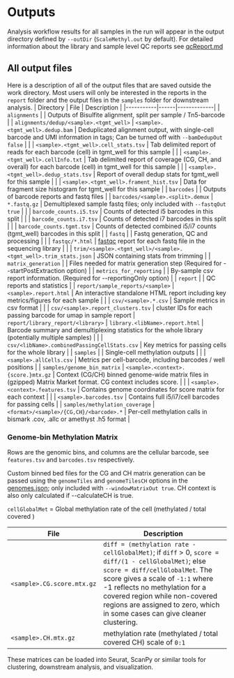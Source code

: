# Outputs

Analysis workflow results for all samples in the run will appear in the output directory defined by `--outDir` (`ScaleMethyl.out` by default). 
For detailed information about the library and sample level QC reports see [qcReport.md](qcReport.md)

## All output files
Here is a description of all of the output files that are saved outside the work directory. Most users will only be interested in the reports in the `report` folder and the output files in the `samples` folder for downstream analysis.
| Directory | File | Description |
|-----------|------|-------------|
| `alignments` |  | Outputs of Bisulfite alignment, split per sample / Tn5-barcode |
| `alignments/dedup/<sample>.<tgmt_well>` | `<sample>.<tgmt_well>.dedup.bam` | Deduplicated alignment output, with single-cell barcode and UMI information in tags; Can be turned off with `--bamDedupOut false` |
|                                         | `<sample>.<tgmt_well>.cell_stats.tsv` | Tab delimited report of reads for each barcode (cell) in tgmt_well for this sample |
|                                         | `<sample>.<tgmt_well>.cellInfo.txt` | Tab delimited report of coverage (CG, CH, and overall) for each barcode (cell) in tgmt_well for this sample |
|                                         | `<sample>.<tgmt_well>.dedup_stats.tsv` | Report of overall dedup stats for tgmt_well for this sample |
|                                         | `<sample>.<tgmt_well>.frament_hist.tsv` | Data for fragment size histogram for tgmt_well for this sample |
| `barcodes` | | Outputs of barcode reports and fastq files |
| `barcodes/<sample>.<split>.demux` | `*.fastq.gz` | Demultiplexed sample fastq files; only included with `--fastqOut true` |
|                                   | `barcode_counts.i5.tsv` | Counts of detected i5 barcodes in this split |
|                                   | `barcode_counts.i7.tsv` | Counts of detected i7 barcodes in this split |
|                                   | `barcode_counts.tgmt.tsv` | Counts of detected combined i5/i7 counts (tgmt_well) barcodes in this split |
| `fastq` | | Fastq generation, QC and processing |
|         | `fastqc/*.html` | [fastqc](https://github.com/s-andrews/FastQC) report for each fastq file in the sequencing library |
|         | `trim/<sample>.<tgmt_well>/<sample>.<tgmt_well>.trim_stats.json` | JSON containing stats from trimming |
| `matrix_generation` | | Files needed for matrix generation step (Required for --startPostExtraction  option) |
| `metrics_for_reporting` |  | By-sample csv report information. (Required for --reportingOnly option) |
| `report` | | QC reports and statistics |
| `report/sample_reports/<sample>` | `<sample>.report.html` | An interactive standalone HTML report including key metrics/figures for each sample |
|                  | `csv/<sample>.*.csv` | Sample metrics in csv format |
|                  | `csv/<sample>.report_clusters.tsv` | cluster IDs for each passing barcode for umap in sample report
| `report/library_report/<library>` | `library.<libName>.report.html` | Barcode summary and demultiplexing statistics for the whole library (potentially multiple samples) |
|                  | `csv/<libName>.combinedPassingCellStats.csv` | Key metrics for passing cells for the whole library |
| `samples` | | Single-cell methylation outputs |
|           | `<sample>.allCells.csv` | Metrics per cell-barcode, including barcodes / well positions |
| `samples/genome_bin_matrix` | `<sample>.<context>.{score.}mtx.gz` | Context (CG/CH) binned genome-wide matrix files in (gzipped) Matrix Market format. CG context includes score. |
|                             | `<sample>.<context>.features.tsv` | Contains genome coordinates for score matrix for each context |
|                             | `<sample>.barcodes.tsv` | Contains full i5/i7/cell barcodes for passing cells |
| `samples/methylation_coverage` | `<format>/<sample>/{CG,CH}/<barcode>.*` | Per-cell methylation calls in bismark .cov, .allc or amethyst .h5 format |



### Genome-bin Methylation Matrix
Rows are the genomic bins, and columns are the cellular barcode, see `features.tsv` and `barcodes.tsv` respectively.

Custom binned bed files for the CG and CH matrix generation can be passed using the `genomeTiles` and `genomeTilesCH` options in the [genomes.json](genomes.md); only included with `--windowMatrixOut true`. CH context is also only calculated if --calculateCH is true.

`cellGlobalMet` = Global methylation rate of the cell (methylated / total covered )

| File | Description |
|------|-------------|
| `<sample>.CG.score.mtx.gz` | `diff = (methylation rate - cellGlobalMet)`; if `diff` > 0, `score = diff/(1 - cellGlobalMet)`; else `score = diff/cellGlobalMet`. The score gives a scale of `-1:1` where -1 reflects no methylation for a covered region while non-covered regions are assigned to zero, which in some cases can give cleaner clustering. |
| `<sample>.CH.mtx.gz` | methylation rate (methylated / total covered CH) scale of `0:1` | 

These matrices can be loaded into Seurat, ScanPy or similar tools for clustering, downstream analysis, and visualization.